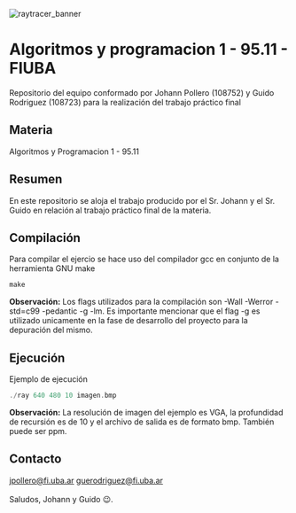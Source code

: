 ![raytracer_banner](https://user-images.githubusercontent.com/42053774/147417284-32dd7185-d07b-4b95-8d41-e81429c4df5f.png)

# Algoritmos y programacion 1 - 95.11 - FIUBA
Repositorio del equipo conformado por Johann Pollero (108752) y Guido Rodriguez (108723) para la realización del trabajo práctico final
## Materia
Algoritmos y Programacion 1 - 95.11
## Resumen
En este repositorio se aloja el trabajo producido por el Sr. Johann y el Sr. Guido en relación al trabajo práctico final de la materia.
## Compilación

Para compilar el ejercio se hace uso del compilador gcc en conjunto de la herramienta GNU make
```c
make
```
**Observación:** Los flags utilizados para la compilación son -Wall -Werror -std=c99 -pedantic -g -lm. Es importante mencionar que el flag -g es utilizado unicamente en la fase de desarrollo del proyecto para la depuración del mismo.
## Ejecución
Ejemplo de ejecución
```c
./ray 640 480 10 imagen.bmp
```
**Observación:** La resolución de imagen del ejemplo es VGA, la profundidad de recursión es de 10 y el archivo de salida es de formato bmp. También puede ser ppm.
## Contacto
jpollero@fi.uba.ar
guerodriguez@fi.uba.ar
<br/><br/>Saludos, Johann y Guido 😉.
